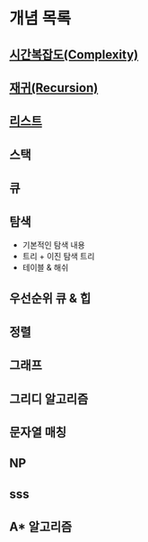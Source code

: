 # 개념 목록

## [시간복잡도(Complexity)](./Complexity.md)
## [재귀(Recursion)](./Recursion.md)
## [리스트](./List.md)
## 스택 
## 큐
## 탐색 
- 기본적인 탐색 내용
- 트리 + 이진 탐색 트리
- 테이블 & 해쉬
## 우선순위 큐 & 힙  
## 정렬 
## 그래프 
## 그리디 알고리즘 
## 문자열 매칭 
## NP  
## sss 
## A* 알고리즘
